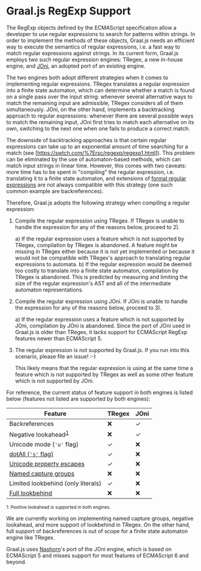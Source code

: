 # Graal.js RegExp Support

The RegExp objects defined by the ECMAScript specification allow a developer to use regular expressions to search for patterns within strings.
In order to implement the methods of these objects, Graal.js needs an efficient way to execute the semantics of regular expressions, i.e. a fast way to match regular expressions against strings.
In its current form, Graal.js employs two such regular expression engines: TRegex, a new in-house engine, and [JOni](https://github.com/jruby/joni), an adopted port of an existing engine.

The two engines both adopt different strategies when it comes to implementing regular expressions.
TRegex translates a regular expression into a finite state automaton, which can determine whether a match is found on a single pass over the input string: whenever several alternative ways to match the remaining input are admissible, TRegex considers all of them simultaneously.
JOni, on the other hand, implements a backtracking approach to regular expressions: whenever there are several possible ways to match the remaining input, JOni first tries to match each alternative on its own, switching to the next one when one fails to produce a correct match.

The downside of backtracking approaches is that certain regular expressions can take up to an exponential amount of time searching for a match (see [https://swtch.com/%7Ersc/regexp/regexp1.html]).
This problem can be eliminated by the use of automaton-based methods, which can match input strings in linear time.
However, this comes with two caveats: more time has to be spent in "compiling" the regular expression, i.e. translating it to a finite state automaton, and extensions of [formal regular expressions](https://en.wikipedia.org/wiki/Regular_expression#Formal_language_theory) are not always compatible with this strategy (one such common example are backreferences).

Therefore, Graal.js adopts the following strategy when compiling a regular expression:

  1) Compile the regular expression using TRegex.
     If TRegex is unable to handle the expression for any of the reasons below, proceed to 2).

      a) If the regular expression uses a feature which is not supported by TRegex, compilation by TRegex is abandoned.
         A feature might be missing in TRegex either because it is not yet implemented or because it would not be compatible with TRegex's approach to translating regular expressions to automata.
      b) If the regular expression would be deemed too costly to translate into a finite state automaton, compilation by TRegex is abandoned.
         This is predicted by measuring and limiting the size of the regular expression's AST and all of the intermediate automaton representations.

  2) Compile the regular expression using JOni.
     If JOni is unable to handle the expression for any of the reasons below, proceed to 3).

      a) If the regular expression uses a feature which is not supported by JOni, compilation by JOni is abandoned.
         Since the port of JOni used in Graal.js is older than TRegex, it lacks support for ECMAScript RegExp features newer than ECMAScript 5.

  3) The regular expression is not supported by Graal.js.
     If you run into this scenario, please file an issue! :-)
     
     This likely means that the regular expression is using at the same time a feature which is not supported by TRegex as well as some other feature which is not supported by JOni.

For reference, the current status of feature support in both engines is listed below (features not listed are supported by both engines):

Feature                                                                                      | TRegex | JOni
-------------------------------------------------------------------------------------------- | ------ | ----
Backreferences                                                                               | ❌     | ✓
Negative lookahead<sup>[1](#fn1)</sup>                                                       | ❌     | ✓
Unicode mode (`'u'` flag)                                                                    | ✓      | ❌
[dotAll (`'s'` flag)](https://github.com/tc39/proposal-regexp-dotall-flag)                   | ✓      | ❌
[Unicode property escapes](https://github.com/tc39/proposal-regexp-unicode-property-escapes) | ✓      | ❌
[Named capture groups](https://github.com/tc39/proposal-regexp-named-groups)                 | ❌     | ❌
Limited lookbehind (only literals)                                                           | ✓      | ❌
[Full lookbehind](https://github.com/tc39/proposal-regexp-lookbehind)                        | ❌     | ❌

<sub>
<a name="fn1">1</a>: Positive lookahead is supported in both engines.
</sub>

We are currently working on implementing named capture groups, negative lookahead, and more support of lookbehind in TRegex. On the other hand, full support of backreferences is out of scope for a finite state automaton engine like TRegex.

Graal.js uses [Nashorn](http://openjdk.java.net/projects/nashorn/)'s port of the JOni engine, which is based on ECMAScript 5 and misses support for most features of ECMAScript 6 and beyond.
